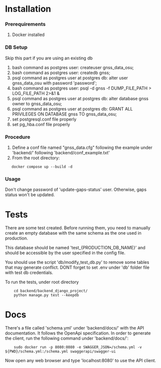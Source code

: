 # Installation

### Prerequirements

1. Docker installed

### DB Setup

Skip this part if you are using an existing db

1. bash command as postgres user: createuser gnss_data_osu;
2. bash command as postgres user: createdb gnss;
3. psql command as postgres user at postgres db: alter user gnss_data_osu with password 'password';
4. bash command as postgres user: psql -d gnss -f DUMP_FILE_PATH > LOG_FILE_PATH 2>&1 &
5. psql command as postgres user at postgres db: alter database gnss owner to gnss_data_osu;
6. psql command as postgres user at postgres db: GRANT ALL PRIVILEGES ON DATABASE gnss TO gnss_data_osu;
7. set postgresql.conf file properly
8. set pg_hba.conf file properly

### Procedure

1. Define a conf file named "gnss_data.cfg" following the example under 'backend/' following 'backend/conf_example.txt'
2. From the root directory:

```
   docker compose up --build -d
```

### Usage

Don't change password of 'update-gaps-status' user. Otherwise, gaps status won't be updated.

# Tests

There are some test created. Before running them, you need to manually create an empty database with the same schema as the one used in production.

This database should be named 'test\_{PRODUCTION_DB_NAME}' and should be accessible by the user specified in the config file.

You should use the script 'db/modify_test_db.py' to remove some tables that may generate conflict. DONT forget to
set .env under 'db' folder file with test db credentials.

To run the tests, under root directory

```
    cd backend/backend_django_project/
    python manage.py test --keepdb
```

# Docs

There's a file called 'schema.yml' under 'backend/docs/' with the API documentation. It follows the OpenApi specification. In order to generate the client, run the following command under 'backend/docs/':

```
    sudo docker run -p 8080:8080 -e SWAGGER_JSON=/schema.yml -v ${PWD}/schema.yml:/schema.yml swaggerapi/swagger-ui
```

Now open any web browser and type 'localhost:8080' to use the API client.
